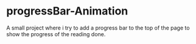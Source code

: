 # progressBar-Animation
A small project where i try to add a progress bar to the top of the page to show the progress of the reading done.
